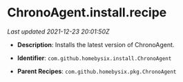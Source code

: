 # ChronoAgent.install.recipe

_Last updated 2021-12-23 20:01:50Z_

- **Description**: Installs the latest version of ChronoAgent.

- **Identifier**: `com.github.homebysix.install.ChronoAgent`

- **Parent Recipes**: `com.github.homebysix.pkg.ChronoAgent`
